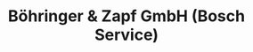 ---
title: "Böhringer & Zapf GmbH (Bosch Service)"
url: /hof/boehringer-und-zapf-gmbh-bosch-service/
shop: Autowerkstatt
---